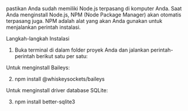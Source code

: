 pastikan Anda sudah memiliki Node.js terpasang di komputer Anda. Saat Anda menginstall Node.js, NPM (Node Package Manager) akan otomatis terpasang juga. NPM adalah alat yang akan Anda gunakan untuk menjalankan perintah instalasi.

Langkah-langkah Instalasi
1. Buka terminal di dalam folder proyek Anda dan jalankan perintah-perintah berikut satu per satu:

Untuk menginstall Baileys:

2. npm install @whiskeysockets/baileys


Untuk menginstall driver database SQLite:

3. npm install better-sqlite3